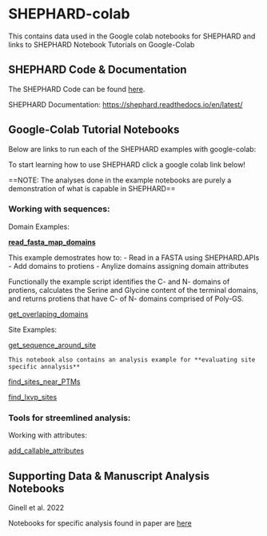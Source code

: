 # SHEPHARD-colab

This contains data used in the Google colab notebooks for SHEPHARD and links to SHEPHARD Notebook Tutorials on Google-Colab

## SHEPHARD Code & Documentation
The SHEPHARD Code can be found [here](https://github.com/holehouse-lab/shephard).

SHEPHARD Documentation: https://shephard.readthedocs.io/en/latest/

## Google-Colab Tutorial Notebooks 
Below are links to run each of the SHEPHARD examples with google-colab:

To start learning how to use SHEPHARD click a google colab link below!

==NOTE: The analyses done in the example notebooks are purely a demonstration of what is capable in SHEPHARD==

### Working with sequences:

Domain Examples:

**[read_fasta_map_domains](https://colab.research.google.com/drive/1Q_OTNAxCHk43MeUQ4gCVs9GetUk_6fAI?usp=sharing)** 

This example demostrates how to:  - Read in a FASTA using SHEPHARD.APIs 
                                  - Add domains to protiens
                                  - Anylize domains assigning domain attributes

 Functionally the example script identifies the C- and N- domains of protiens, calculates the Serine and Glycine content
 of the terminal domains, and returns protiens that have C- of N- domains comprised of Poly-GS.

[get_overlaping_domains](https://colab.research.google.com/drive/1gBSbQWtBzSwIm1SaR0Cj9Vk4CgU44DtW?usp=sharing)

Site Examples:

[get_sequence_around_site](https://colab.research.google.com/drive/1bb_j9kTZj06NOJMfYOlQCGY3OAK6vR5d?usp=sharing) 
    
    This notebook also contains an analysis example for **evaluating site specific annalysis**

[find_sites_near_PTMs](https://colab.research.google.com/drive/1D2TOFDO6rYgMjAQB3Ft1u_GEIFjSE_Yt?usp=sharing)

[find_lxvp_sites](https://colab.research.google.com/drive/1iMDgYAozgNgGEn518XOp0IZGuWpcJ2Jb?usp=sharing)

### Tools for streemlined analysis:

Working with attributes:

[add_callable_attributes](https://colab.research.google.com/drive/1NwZJ9PWOy5B-XILBdX1Mo7L06NEq5ZtY?usp=sharing)

## Supporting Data & Manuscript Analysis Notebooks 

Ginell et al. 2022

Notebooks for specific analysis found in paper are [here](https://github.com/holehouse-lab/supportingdata/tree/master/2022/ginell_2022)

